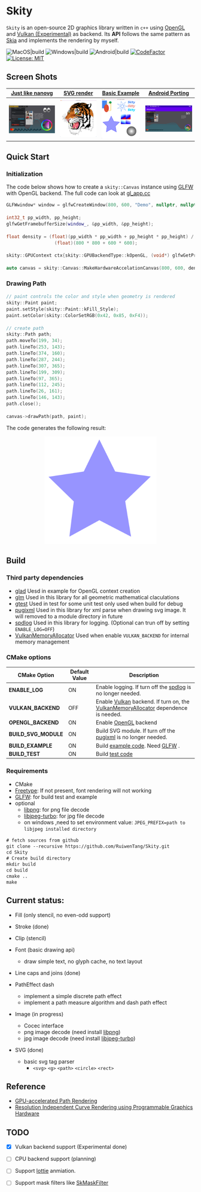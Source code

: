 # Skity

`Skity` is an open-source 2D graphics library written in `c++` using [OpenGL](https://www.opengl.org) and [Vulkan (Experimental)](https://www.vulkan.org/) as backend.
Its **API** follows the same pattern as [Skia](https://skia.org/) and implements the rendering by myself. <br/>

![MacOS|build](https://github.com/RuiwenTang/Skity/actions/workflows/macos.yml/badge.svg)
![Windows|build](https://github.com/RuiwenTang/Skity/actions/workflows/windows.yml/badge.svg)
![Android|build](https://github.com/RuiwenTang/Skity/actions/workflows/android.yml/badge.svg)
[![CodeFactor](https://www.codefactor.io/repository/github/ruiwentang/skity/badge)](https://www.codefactor.io/repository/github/ruiwentang/skity)
[![License: MIT](https://img.shields.io/badge/License-MIT-yellow.svg)](https://opensource.org/licenses/MIT)

## Screen Shots

| [Just like nanovg](./example/frame_example.cc)       | [SVG render](./example/svg_example.cc)          | [Basic Example](./example/example.cc)             | [Android Porting](https://github.com/RuiwenTang/Skity-Android)                                                                   |
| ---------------------------------------------------- | ----------------------------------------------- | ------------------------------------------------- | -------------------------------------------------------------------------------------------------------------------------------- |
| <img src="./resources/nanovg_demo.png" width="200" > | <img src="./resources/tiger.png" width="150" /> | <img src="./resources/skia_demo.png" width="150"> | <img src="https://github.com/RuiwenTang/Skity-Android/blob/main/screen_shots/gl_frame_example_android.png?raw=true" width="200"> |

## Quick Start

### Initialization

The code below shows how to create a `skity::Canvas` instance using [GLFW](https://www.glfw.org/) with OpenGL backend. The full code can look at [gl_app.cc](./example/gl/gl_app.cc)

```c++
GLFWwindow* window = glfwCreateWindow(800, 600, "Demo", nullptr, nullptr);

int32_t pp_width, pp_height;
glfwGetFramebufferSize(window_, &pp_width, &pp_height);

float density = (float)(pp_width * pp_width + pp_height * pp_height) /
                  (float)(800 * 800 + 600 * 600);

skity::GPUContext ctx{skity::GPUBackendType::kOpenGL, (void*) glfwGetProcAddress};

auto canvas = skity::Canvas::MakeHardwareAccelationCanvas(800, 600, density, &ctx);
```

### Drawing Path

```c++
// paint controls the color and style when geometry is rendered
skity::Paint paint;
paint.setStyle(skity::Paint::kFill_Style);
paint.setColor(skity::ColorSetRGB(0x42, 0x85, 0xF4));

// create path
skity::Path path;
path.moveTo(199, 34);
path.lineTo(253, 143);
path.lineTo(374, 160);
path.lineTo(287, 244);
path.lineTo(307, 365);
path.lineTo(199, 309);
path.lineTo(97, 365);
path.lineTo(112, 245);
path.lineTo(26, 161);
path.lineTo(146, 143);
path.close();

canvas->drawPath(path, paint);
```

The code generates the following result:

<p align="center">
  <img src="https://github.com/RuiwenTang/Skity/blob/gh-pages/images/fill_star.png?raw=true" width="300" />
</p>

## Build

### Third party dependencies

- [glad](https://glad.dav1d.de/)
  Uesd in example for OpenGL context creation
- [glm](https://github.com/g-truc/glm.git)
  Used in this library for all geometric mathematical claculations
- [gtest](https://github.com/google/googletest.git)
  Used in test for some unit test only used when build for debug
- [pugixml](https://github.com/zeux/pugixml.git)
  Used in this library for xml parse when drawing svg image. It will removed to a module directory in future
- [spdlog](https://github.com/gabime/spdlog.git)
  Used in this library for logging. (Optional can trun off by setting `ENABLE_LOG=OFF`)
- [VulkanMemoryAllocator](https://github.com/GPUOpen-LibrariesAndSDKs/VulkanMemoryAllocator.git)
  Used when enable `VULKAN_BACKEND` for internal memory management

### CMake options

| CMake Option         | Default Value | Description                                                                                                                                                                            |
| -------------------- | ------------- | -------------------------------------------------------------------------------------------------------------------------------------------------------------------------------------- |
| **ENABLE_LOG**       | ON            | Enable logging. If turn off the [spdlog](https://github.com/gabime/spdlog.git) is no longer needed.                                                                                    |
| **VULKAN_BACKEND**   | OFF           | Enable [Vulkan](https://www.vulkan.org/) backend. If turn on, the [VulkanMemoryAllocator](https://github.com/GPUOpen-LibrariesAndSDKs/VulkanMemoryAllocator.git) dependence is needed. |
| **OPENGL_BACKEND**   | ON            | Enable [OpenGL](https://www.opengl.org) backend                                                                                                                                        |
| **BUILD_SVG_MODULE** | ON            | Build SVG module. If turn off the [pugixml](https://github.com/zeux/pugixml.git) is no longer needed.                                                                                  |
| **BUILD_EXAMPLE**    | ON            | Build [example code](./example/). Need [GLFW](https://www.glfw.org/) .                                                                                                                 |
| **BUILD_TEST**       | ON            | Build [test code](./test)                                                                                                                                                              |

### Requirements

- CMake
- [Freetype](https://www.freetype.org/): If not present, font rendering will not working
- [GLFW](https://www.glfw.org/): for build test and example
- optional
  - [libpng](http://www.libpng.org/pub/png/libpng.html): for png file decode
  - [libjpeg-turbo](https://www.libjpeg-turbo.org/): for jpg file decode
  - on windows ,need to set environment value: `JPEG_PREFIX=path to libjpeg installed directory`

```shell
# fetch sources from github
git clone --recursive https://github.com/RuiwenTang/Skity.git
cd Skity
# Create build directory
mkdir build
cd build
cmake ..
make
```

## Current status:

- Fill (only stencil, no even-odd support)

- Stroke (done)

- Clip (stencil)

- Font (basic drawing api)

  - draw simple text, no glyph cache, no text layout

- Line caps and joins (done)

- PathEffect dash

  - implement a simple discrete path effect
  - implement a path measure algorithm and dash path effect

- Image (in progress)

  - Cocec interface
  - png image decode (need install [libpng](http://www.libpng.org/pub/png/libpng.html))
  - jpg image decode (need install [libjpeg-turbo](https://www.libjpeg-turbo.org/))

- SVG (done)
  - basic svg tag parser
    - `<svg>` `<g>` `<path>` `<circle>` `<rect>`

## Reference

- [GPU-accelerated Path Rendering](./resources/gpupathrender.pdf)
- [Resolution Independent Curve Rendering using Programmable Graphics Hardware](./resources/p1000-loop.pdf)

## TODO

- [x] Vulkan backend support (Experimental done)

- [ ] CPU backend support (planning)

- [ ] Support [lottie](https://airbnb.design/lottie/) anmiation.

- [ ] Support mask filters like [SkMaskFilter](https://api.skia.org/classSkMaskFilter.html)

